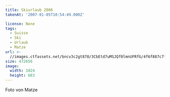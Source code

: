 ```yaml
---
title: Skiurlaub 2006
takenAt: '2007-01-05T10:54:49.000Z'

license: None
tags:
  - Suisse
  - Ski
  - Urlaub
  - Matze
url: >-
  //images.ctfassets.net/bncv3c2gt878/3CbEtd7uMSJQf0lmnUFRfG/4f6f887c7f5e8caff25de197e622c47a/skiurlaub-2006_4559672835_o
size: 472656
image:
  width: 1024
  height: 683
---
```


Foto von Matze
